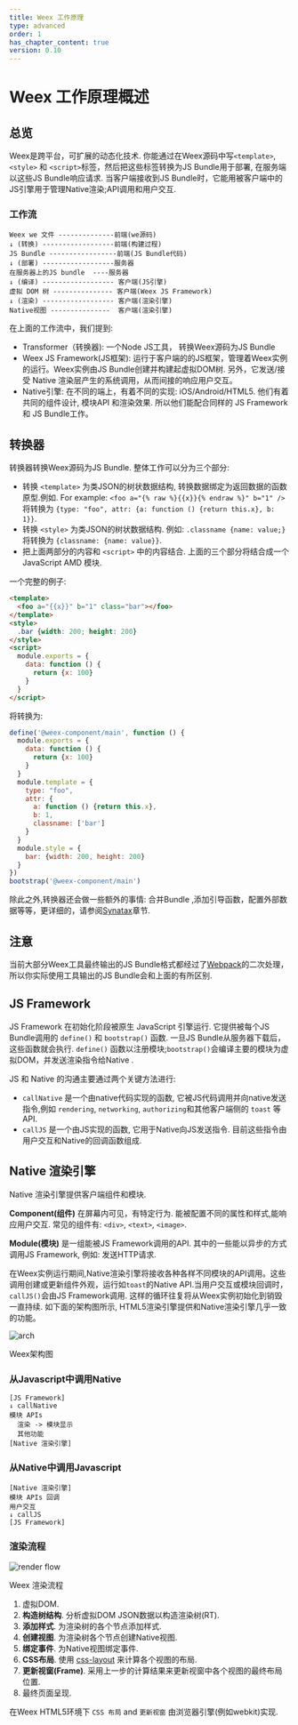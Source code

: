 ```yaml
---
title: Weex 工作原理
type: advanced
order: 1
has_chapter_content: true
version: 0.10
---
```


# Weex 工作原理概述

## 总览

Weex是跨平台，可扩展的动态化技术. 你能通过在Weex源码中写`<template>`, `<style>` 和  `<script>`标签，然后把这些标签转换为JS Bundle用于部署, 在服务端以这些JS Bundle响应请求. 当客户端接收到JS Bundle时，它能用被客户端中的JS引擎用于管理Native渲染;API调用和用户交互.

### 工作流

```
Weex we 文件 --------------前端(we源码)
↓ (转换) ------------------前端(构建过程)
JS Bundle -----------------前端(JS Bundle代码)
↓ (部署) ------------------服务器
在服务器上的JS bundle  ----服务器
↓ (编译) ------------------ 客户端(JS引擎)
虚拟 DOM 树 --------------- 客户端(Weex JS Framework)
↓ (渲染) ------------------ 客户端(渲染引擎)
Native视图 ---------------  客户端(渲染引擎)
```

在上面的工作流中，我们提到:

- Transformer（转换器):  一个Node JS工具， 转换Weex源码为JS Bundle  
- Weex JS Framework(JS框架): 运行于客户端的的JS框架，管理着Weex实例的运行。Weex实例由JS Bundle创建并构建起虚拟DOM树. 另外，它发送/接受 Native 渲染层产生的系统调用，从而间接的响应用户交互。
- Native引擎:  在不同的端上，有着不同的实现: iOS/Android/HTML5. 他们有着共同的组件设计, 模块API 和渲染效果. 所以他们能配合同样的 JS Framework 和  JS Bundle工作。

## 转换器

转换器转换Weex源码为JS Bundle. 整体工作可以分为三个部分:

- 转换 `<template>` 为类JSON的树状数据结构, 转换数据绑定为返回数据的函数原型.例如. For example: `<foo a="{% raw %}{{x}}{% endraw %}" b="1" />` 将转换为 `{type: "foo", attr: {a: function () {return this.x}, b: 1}}`.
- 转换 `<style>` 为类JSON的树状数据结构. 例如: `.classname {name: value;}` 将转换为 `{classname: {name: value}}`.
- 把上面两部分的内容和 `<script>` 中的内容结合. 上面的三个部分将结合成一个JavaScript AMD 模块.

一个完整的例子:

```html
<template>
  <foo a="{{x}}" b="1" class="bar"></foo>
</template>
<style>
  .bar {width: 200; height: 200}
</style>
<script>
  module.exports = {
    data: function () {
      return {x: 100}
    }
  }
</script>
```

将转换为:

```javascript
define('@weex-component/main', function () {
  module.exports = {
    data: function () {
      return {x: 100}
    }
  }
  module.template = {
    type: "foo",
    attr: {
      a: function () {return this.x},
      b: 1,
      classname: ['bar']
    }
  }
  module.style = {
    bar: {width: 200, height: 200}
  }
})
bootstrap('@weex-component/main')
```

除此之外,转换器还会做一些额外的事情: 合并Bundle ,添加引导函数，配置外部数据等等，更详细的，请参阅[Synatax](../references/specs/js-bundle-format.html)章节.

## 注意

当前大部分Weex工具最终输出的JS Bundle格式都经过了[Webpack](https://webpack.github.io/)的二次处理，所以你实际使用工具输出的JS Bundle会和上面的有所区别.
## JS Framework

JS Framework 在初始化阶段被原生 JavaScript 引擎运行. 它提供被每个JS Bundle调用的 `define()` 和 `bootstrap()` 函数.  一旦JS Bundle从服务器下载后，这些函数就会执行. `define()` 函数以注册模块;`bootstrap()`会编译主要的模块为虚拟DOM，并发送渲染指令给Native .

JS 和 Native 的沟通主要通过两个关键方法进行:

- `callNative` 是一个由native代码实现的函数, 它被JS代码调用并向native发送指令,例如 `rendering`, `networking`, `authorizing`和其他客户端侧的 `toast` 等API.
- `callJS` 是一个由JS实现的函数,  它用于Native向JS发送指令. 目前这些指令由用户交互和Native的回调函数组成.
## Native 渲染引擎

Native 渲染引擎提供客户端组件和模块.

**Component(组件)** 在屏幕内可见，有特定行为. 能被配置不同的属性和样式,能响应用户交互. 常见的组件有:  `<div>`, `<text>`, `<image>`.

**Module(模块)** 是一组能被JS Framework调用的API. 其中的一些能以异步的方式调用JS Framework, 例如: 发送HTTP请求.

在Weex实例运行期间,Native渲染引擎将接收各种各样不同模块的API调用。这些调用创建或更新组件外观，运行如`toast`的Native API.当用户交互或模块回调时，`callJS()`会由JS Framework调用.  这样的循环往复将从Weex实例初始化到销毁一直持续. 如下面的架构图所示, HTML5渲染引擎提供和Native渲染引擎几乎一致的功能。 

![arch](http://gtms02.alicdn.com/tps/i2/TB1ootBMpXXXXXrXXXXwi60UVXX-596-397.png)

Weex架构图

### 从Javascript中调用Native

```
[JS Framework]
↓ callNative
模块 APIs
  渲染 -> 模块显示
  其他功能
[Native 渲染引擎]
```
### 从Native中调用Javascript

```
[Native 渲染引擎]
模块 APIs 回调
用户交互
↓ callJS
[JS Framework]
```
### 渲染流程

![render flow](http://gtms03.alicdn.com/tps/i3/TB1_SA4MXXXXXXGaXXXpZ8UVXXX-519-337.png)  

Weex 渲染流程

1. 虚拟DOM.
2. **构造树结构**. 分析虚拟DOM JSON数据以构造渲染树(RT).
3. **添加样式**. 为渲染树的各个节点添加样式.
4. **创建视图**. 为渲染树各个节点创建Native视图.
5. **绑定事件**. 为Native视图绑定事件.
6. **CSS布局**.  使用 [css-layout](https://github.com/facebook/css-layout) 来计算各个视图的布局.
7. **更新视窗(Frame)**. 采用上一步的计算结果来更新视窗中各个视图的最终布局位置.
8. 最终页面呈现.

在Weex HTML5环境下 `CSS 布局` and `更新视窗` 由浏览器引擎(例如webkit)实现.
